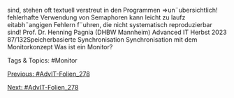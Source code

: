 sind, stehen oft textuell verstreut in den Programmen ⇒un¨ubersichtlich!
fehlerhafte Verwendung von Semaphoren kann leicht zu laufz eitabh¨angigen
Fehlern f¨uhren, die nicht systematisch reproduzierbar sind!
Prof. Dr. Henning Pagnia (DHBW Mannheim) Advanced IT Herbst 2023 87/132Speicherbasierte Synchronisation Synchronisation mit dem Monitorkonzept
Was ist ein Monitor?

   Tags & Topics:
   #Monitor

[Previous: #AdvIT-Folien_278](AdvIT-Folien_278.md)

[Next: #AdvIT-Folien_278](AdvIT-Folien_278.md)
